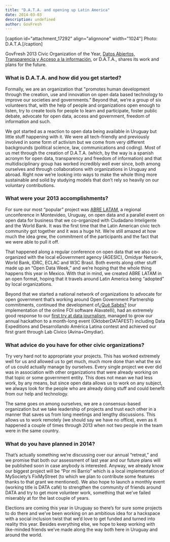 ```yaml
---
title: "D.A.T.A. and opening up Latin America"
date: 2014-03-03
description: undefined
author: GovFresh
---
```


[caption id="attachment_17292" align="alignnone" width="1024"] Photo: D.A.T.A.[/caption]

GovFresh 2013 Civic Organization of the Year, <a href="http://www.datauy.org/">Datos Abiertos, Transparencia y Acceso a la información</a>, or D.A.T.A., shares its work and plans for the future.

<!--more-->

<h3>What is D.A.T.A. and how did you get started?</h3>

Formally, we are an organization that "promotes human development through the creation, use and innovation on open data based technology to improve our societies and governments.” Beyond that, we’re a group of six volunteers that, with the help of people and organizations open enough to listen, try to create tools for people to learn and participate, foster public debate, advocate for open data, access and government, freedom of information and such.

We got started as a reaction to open data being available in Uruguay but little stuff happening with it. We were all tech-friendly and previously involved in some form of activism but we come from very different backgrounds (political science, law, communications and coding). Most of us met through the creation of D.A.T.A. (which, by the way is a spanish acronym for open data, transparency and freedom of information) and that multidisciplinary group has worked incredibly well ever since, both among ourselves and through collaborations with organizations in Uruguay and abroad. Right now we’re looking into ways to make the whole thing more sustainable and solid by studying models that don’t rely so heavily on our voluntary contributions.

<h3>What were your 2013 accomplishments?</h3>

For sure our most “popular” project was <a href="http://www.abrelatam.org/" target="_blank">ABRE LATAM</a>, a regional unconference in Montevideo, Uruguay, on open data and a parallel event on open data for business that we co-organized with Ciudadano Inteligente and the World Bank. It was the first time that the Latin American civic tech community got together and it was a huge hit. We’re still amazed at how much the idea grew, the commitment of the participants and the fact that we were able to pull it off. 

That happened along a regular conference on open data that we also co-organized with the local eGovernment agency (AGESIC), Omidyar Network, World Bank, IDRC, ECLAC and W3C Brasil. Both events along other stuff made up an “Open Data Week,” and we’re hoping that the whole thing happens this year in Mexico. With that in mind, we created ABRE LATAM in an open format, hoping that it travels around Latin America being “adopted” by local organizations.

Beyond that we started a national network of organizations to advocate for open government that’s working around Open Government Partnership commitments, continued the development of<a href="http://quesabes.uy/" target="_blank">¿Qué Sabés?</a> (our implementation of the online FOI software Alavatelli), had an extremely good response to our <a href="http://data.180.com.uy/" target="_blank">first try at data journalism</a>, managed to grow our annual hackathon to a month-long event (OktoberDATAFEST) including Data Expeditions and Desarrollando América Latina contest and achieved our first grant through Lab Cívico (Avina+Omydiar).

<h3>What advice do you have for other civic organizations?</h3>

Try very hard not to appropriate your projects. This has worked extremely well for us and allowed us to get much, much more done than what the six of us could actually manage by ourselves. Every single project we ever did was in association with other organizations that were already working on that topic or some government entity. This does not mean we had less work, by any means, but since open data allows us to work on any subject, we always look for the people who are already doing stuff and could benefit from our help and technology. 

The same goes on among ourselves, we are a consensus-based organization but we take leadership of projects and trust each other in a manner that saves us from long meetings and lengthy discussions. This allows us to work remotely (we should say we have no office), even as it happened a couple of times through 2013 when not two people in the team were in the same country.

<h3>What do you have planned in 2014?</h3>

That’s actually something we’re discussing over our annual “retreat,” and we promise that both our assessment of last year and our future plans will be published soon in case anybody is interested. Anyway, we already know our biggest project will be “Por mi Barrio” which is a local implementation of MySociety’s FixMyStreet (to which we plan to contribute some features thanks to that grant we mentioned). We also hope to launch a monthly event (working title is DATA café) to strengthen the community of friends around DATA and try to get more volunteer work, something that we’ve failed miserably at for the last couple of years. 

Elections are coming this year in Uruguay so there’s for sure some projects to do there and we’ve been working on an ambitious idea for a hackspace with a social inclusion twist that we’d love to get funded and turned into reality this year. Besides everything else, we hope to keep working with like-minded friends we’ve made along the way both here in Uruguay and around the world.
